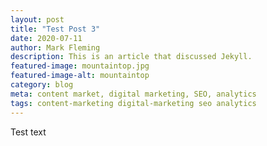 ```yaml
---
layout: post
title: "Test Post 3"
date: 2020-07-11
author: Mark Fleming
description: This is an article that discussed Jekyll.
featured-image: mountaintop.jpg
featured-image-alt: mountaintop
category: blog
meta: content market, digital marketing, SEO, analytics
tags: content-marketing digital-marketing seo analytics
---
```


Test text
